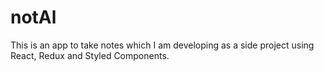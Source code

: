 # notAl
This is an app to take notes which I am developing as a side project using React, Redux and Styled Components.

